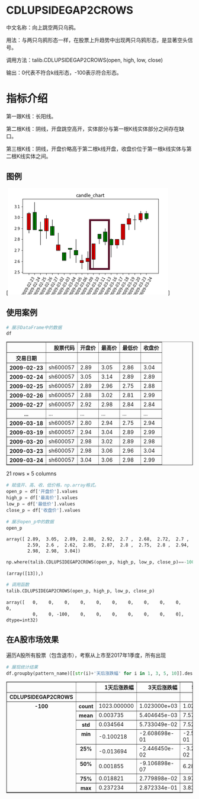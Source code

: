 
# CDLUPSIDEGAP2CROWS

中文名称：向上跳空两只乌鸦。

用法：与两只乌鸦形态一样，在股票上升趋势中出现两只乌鸦形态，是显著空头信号。

调用方法：talib.CDLUPSIDEGAP2CROWS(open, high, low, close)

输出：0代表不符合k线形态，-100表示符合形态。

# 指标介绍
第一跟K线：长阳线。

第二根K线：阴线，开盘跳空高开，实体部分与第一根K线实体部分之间存在缺口。

第三根K线：阴线，开盘价略高于第二根k线开盘，收盘价位于第一根k线实体与第二根K线实体之间。

## 图例

[![CDLUPSIDEGAP2CROWS](/assets/CDLUPSIDEGAP2CROWS图例.png)]

## 使用案例


```python
# 展示DataFrame中的数据
df
```




<div>
<style>
    .dataframe thead tr:only-child th {
        text-align: right;
    }
    
    .dataframe thead th {
        text-align: left;
    }
    
    .dataframe tbody tr th {
        vertical-align: top;
    }
</style>
<table border="1" class="dataframe">
  <thead>
    <tr style="text-align: right;">
      <th></th>
      <th>股票代码</th>
      <th>开盘价</th>
      <th>最高价</th>
      <th>最低价</th>
      <th>收盘价</th>
    </tr>
    <tr>
      <th>交易日期</th>
      <th></th>
      <th></th>
      <th></th>
      <th></th>
      <th></th>
    </tr>
  </thead>
  <tbody>
    <tr>
      <th>2009-02-23</th>
      <td>sh600057</td>
      <td>2.89</td>
      <td>3.05</td>
      <td>2.86</td>
      <td>3.04</td>
    </tr>
    <tr>
      <th>2009-02-24</th>
      <td>sh600057</td>
      <td>3.05</td>
      <td>3.14</td>
      <td>2.89</td>
      <td>2.89</td>
    </tr>
    <tr>
      <th>2009-02-25</th>
      <td>sh600057</td>
      <td>2.89</td>
      <td>2.96</td>
      <td>2.75</td>
      <td>2.88</td>
    </tr>
    <tr>
      <th>2009-02-26</th>
      <td>sh600057</td>
      <td>2.88</td>
      <td>3.02</td>
      <td>2.81</td>
      <td>2.99</td>
    </tr>
    <tr>
      <th>2009-02-27</th>
      <td>sh600057</td>
      <td>2.92</td>
      <td>2.98</td>
      <td>2.84</td>
      <td>2.84</td>
    </tr>
    <tr>
      <th>...</th>
      <td>...</td>
      <td>...</td>
      <td>...</td>
      <td>...</td>
      <td>...</td>
    </tr>
    <tr>
      <th>2009-03-18</th>
      <td>sh600057</td>
      <td>2.80</td>
      <td>2.94</td>
      <td>2.75</td>
      <td>2.94</td>
    </tr>
    <tr>
      <th>2009-03-19</th>
      <td>sh600057</td>
      <td>2.94</td>
      <td>3.04</td>
      <td>2.89</td>
      <td>2.99</td>
    </tr>
    <tr>
      <th>2009-03-20</th>
      <td>sh600057</td>
      <td>2.98</td>
      <td>3.02</td>
      <td>2.89</td>
      <td>2.98</td>
    </tr>
    <tr>
      <th>2009-03-23</th>
      <td>sh600057</td>
      <td>2.98</td>
      <td>3.06</td>
      <td>2.96</td>
      <td>3.04</td>
    </tr>
    <tr>
      <th>2009-03-24</th>
      <td>sh600057</td>
      <td>3.04</td>
      <td>3.06</td>
      <td>2.98</td>
      <td>2.99</td>
    </tr>
  </tbody>
</table>
<p>21 rows × 5 columns</p>
</div>




```python
# 赋值开、高、收、低价格，np.array格式。
open_p = df['开盘价'].values
high_p = df['最高价'].values
low_p = df['最低价'].values
close_p = df['收盘价'].values
```


```python
# 展示open_p中的数据
open_p
```




    array([ 2.89,  3.05,  2.89,  2.88,  2.92,  2.7 ,  2.68,  2.72,  2.7 ,
            2.59,  2.6 ,  2.62,  2.85,  2.87,  2.8 ,  2.75,  2.8 ,  2.94,
            2.98,  2.98,  3.04])




```python
np.where(talib.CDLUPSIDEGAP2CROWS(open_p, high_p, low_p, close_p)==-100)
```




    (array([13]),)




```python
# 调用函数
talib.CDLUPSIDEGAP2CROWS(open_p, high_p, low_p, close_p)
```




    array([   0,    0,    0,    0,    0,    0,    0,    0,    0,    0,    0,
              0,    0, -100,    0,    0,    0,    0,    0,    0,    0], dtype=int32)



## 在A股市场效果
遍历A股所有股票（包含退市），考察从上市至2017年1季度，所有出现


```python
# 展现统计结果
df.groupby(pattern_name)[[str(i)+'天后涨跌幅' for i in 1, 3, 5, 10]].describe().stack()
```




<div>
<style>
    .dataframe thead tr:only-child th {
        text-align: right;
    }
    
    .dataframe thead th {
        text-align: left;
    }
    
    .dataframe tbody tr th {
        vertical-align: top;
    }
</style>
<table border="1" class="dataframe">
  <thead>
    <tr style="text-align: right;">
      <th></th>
      <th></th>
      <th>1天后涨跌幅</th>
      <th>3天后涨跌幅</th>
      <th>5天后涨跌幅</th>
      <th>10天后涨跌幅</th>
    </tr>
    <tr>
      <th>CDLUPSIDEGAP2CROWS</th>
      <th></th>
      <th></th>
      <th></th>
      <th></th>
      <th></th>
    </tr>
  </thead>
  <tbody>
    <tr>
      <th rowspan="8" valign="top">-100</th>
      <th>count</th>
      <td>1023.000000</td>
      <td>1.023000e+03</td>
      <td>1.023000e+03</td>
      <td>1023.000000</td>
    </tr>
    <tr>
      <th>mean</th>
      <td>0.003735</td>
      <td>5.404645e-03</td>
      <td>7.574009e-03</td>
      <td>0.010445</td>
    </tr>
    <tr>
      <th>std</th>
      <td>0.034564</td>
      <td>5.733049e-02</td>
      <td>7.522322e-02</td>
      <td>0.112021</td>
    </tr>
    <tr>
      <th>min</th>
      <td>-0.100218</td>
      <td>-2.608698e-01</td>
      <td>-2.521741e-01</td>
      <td>-0.491572</td>
    </tr>
    <tr>
      <th>25%</th>
      <td>-0.013694</td>
      <td>-2.446450e-02</td>
      <td>-3.217338e-02</td>
      <td>-0.047496</td>
    </tr>
    <tr>
      <th>50%</th>
      <td>0.001855</td>
      <td>-9.106898e-07</td>
      <td>6.287444e-08</td>
      <td>-0.000627</td>
    </tr>
    <tr>
      <th>75%</th>
      <td>0.018821</td>
      <td>2.779898e-02</td>
      <td>3.976559e-02</td>
      <td>0.051811</td>
    </tr>
    <tr>
      <th>max</th>
      <td>0.237234</td>
      <td>2.872334e-01</td>
      <td>3.831037e-01</td>
      <td>0.939528</td>
    </tr>
  </tbody>
</table>
</div>



